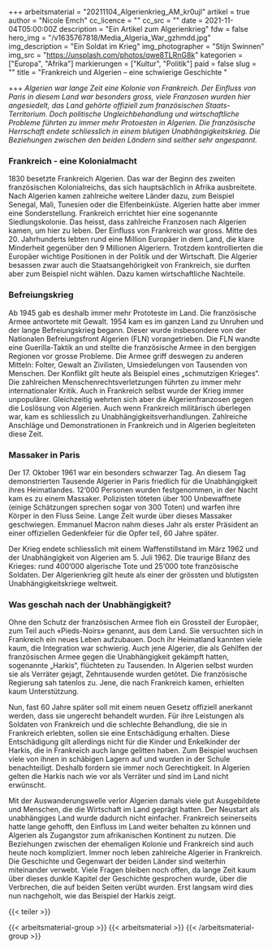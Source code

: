 +++
arbeitsmaterial = "20211104_Algerienkrieg_AM_kr0ujl"
artikel = true
author = "Nicole Emch"
cc_licence = ""
cc_src = ""
date = 2021-11-04T05:00:00Z
description = "Ein Artikel zum Algerienkrieg"
fdw = false
hero_img = "/v1635767818/Media_Algeria_War_gzhmdd.jpg"
img_description = "Ein Soldat im Krieg"
img_photographer = "Stijn Swinnen"
img_src = "https://unsplash.com/photos/qwe8TLRnG8k"
kategorien = ["Europa", "Afrika"]
markierungen = ["Kultur", "Politik"]
paid = false
slug = ""
title = "Frankreich und Algerien – eine schwierige Geschichte "

+++
_Algerien war lange Zeit eine Kolonie von Frankreich. Der Einfluss von Paris in diesem Land war besonders gross, viele Franzosen wurden hier angesiedelt, das Land gehörte offiziell zum französischen Staats-Territorium. Doch politische Ungleichbehandlung und wirtschaftliche Probleme führten zu immer mehr Protoesten in Algerien. Die französische Herrschaft endete schliesslich in einem blutigen Unabhängigkeitskrieg. Die Beziehungen zwischen den beiden Ländern sind seither sehr angespannt._

### Frankreich - eine Kolonialmacht

1830 besetzte Frankreich Algerien. Das war der Beginn des zweiten französischen Kolonialreichs, das sich hauptsächlich in Afrika ausbreitete. Nach Algerien kamen zahlreiche weitere Länder dazu, zum Beispiel Senegal, Mali, Tunesien oder die Elfenbeinküste. Algerien hatte aber immer eine Sonderstellung. Frankreich errichtet hier eine sogenannte Siedlungskolonie. Das heisst, dass zahlreiche Franzosen nach Algerien kamen, um hier zu leben. Der Einfluss von Frankreich war gross. Mitte des 20. Jahrhunderts lebten rund eine Million Europäer in dem Land, die klare Minderheit gegenüber den 9 Millionen Algeriern. Trotzdem kontrollierten die Europäer wichtige Positionen in der Politik und der Wirtschaft. Die Algerier besassen zwar auch die Staatsangehörigkeit von Frankreich, sie durften aber zum Beispiel nicht wählen. Dazu kamen wirtschaftliche Nachteile.

### Befreiungskrieg

Ab 1945 gab es deshalb immer mehr Prototeste im Land. Die französische Armee antwortete mit Gewalt. 1954 kam es im ganzen Land zu Unruhen und der lange Befreiungskrieg begann. Dieser wurde insbesondere von der Nationalen Befreiungsfront Algerien (FLN) vorangetrieben. Die FLN wandte eine Guerilla-Taktik an und stellte die französische Armee in den bergigen Regionen vor grosse Probleme. Die Armee griff deswegen zu anderen Mitteln: Folter, Gewalt an Zivilisten, Umsiedelungen von Tausenden von Menschen. Der Konflikt gilt heute als Beispiel eines „schmutzigen Krieges“. Die zahlreichen Menschenrechtsverletzungen führten zu immer mehr internationaler Kritik. Auch in Frankreich selbst wurde der Krieg immer unpopulärer. Gleichzeitig wehrten sich aber die Algerienfranzosen gegen die Loslösung von Algerien. Auch wenn Frankreich militärisch überlegen war, kam es schliesslich zu Unabhängigkeitsverhandlungen. Zahlreiche Anschläge und Demonstrationen in Frankreich und in Algerien begleiteten diese Zeit.

### Massaker in Paris

Der 17. Oktober 1961 war ein besonders schwarzer Tag. An diesem Tag demonstrierten Tausende Algerier in Paris friedlich für die Unabhängigkeit ihres Heimatlandes. 12‘000 Personen wurden festgenommen, in der Nacht kam es zu einem Massaker. Polizisten töteten über 100 Unbewaffnete (einige Schätzungen sprechen sogar von 300 Toten) und warfen ihre Körper in den Fluss Seine. Lange Zeit wurde über dieses Massaker geschwiegen. Emmanuel Macron nahm dieses Jahr als erster Präsident an einer offiziellen Gedenkfeier für die Opfer teil, 60 Jahre später.

Der Krieg endete schliesslich mit einem Waffenstillstand im März 1962 und der Unabhängigkeit von Algerien am 5. Juli 1962. Die traurige Bilanz des Krieges: rund 400‘000 algerische Tote und 25‘000 tote französische Soldaten. Der Algerienkrieg gilt heute als einer der grössten und blutigsten Unabhängigkeitskriege weltweit.

### Was geschah nach der Unabhängigkeit?

Ohne den Schutz der französischen Armee floh ein Grossteil der Europäer, zum Teil auch «Pieds-Noirs» genannt, aus dem Land. Sie versuchten sich in Frankreich ein neues Leben aufzubauen. Doch ihr Heimatland kannten viele kaum, die Integration war schwierig. Auch jene Algerier, die als Gehilfen der französischen Armee gegen die Unabhängigkeit gekämpft hatten, sogenannte „Harkis“, flüchteten zu Tausenden. In Algerien selbst wurden sie als Verräter gejagt, Zehntausende wurden getötet. Die französische Regierung sah tatenlos zu. Jene, die nach Frankreich kamen, erhielten kaum Unterstützung.

Nun, fast 60 Jahre später soll mit einem neuen Gesetz offiziell anerkannt werden, dass sie ungerecht behandelt wurden. Für ihre Leistungen als Soldaten von Frankreich und die schlechte Behandlung, die sie in Frankreich erlebten, sollen sie eine Entschädigung erhalten. Diese Entschädigung gilt allerdings nicht für die Kinder und Enkelkinder der Harkis, die in Frankreich auch lange gelitten haben. Zum Beispiel wuchsen viele von ihnen in schäbigen Lagern auf und wurden in der Schule benachteiligt. Deshalb fordern sie immer noch Gerechtigkeit. In Algerien gelten die Harkis nach wie vor als Verräter und sind im Land nicht erwünscht.

Mit der Auswanderungswelle verlor Algerien damals viele gut Ausgebildete und Menschen, die die Wirtschaft im Land geprägt hatten. Der Neustart als unabhängiges Land wurde dadurch nicht einfacher. Frankreich seinerseits hatte lange gehofft, den Einfluss im Land weiter behalten zu können und Algerien als Zugangstor zum afrikanischen Kontinent zu nutzen. Die Beziehungen zwischen der ehemaligen Kolonie und Frankreich sind auch heute noch kompliziert. Immer noch leben zahlreiche Algerier in Frankreich. Die Geschichte und Gegenwart der beiden Länder sind weiterhin miteinander verwebt. Viele Fragen bleiben noch offen, da lange Zeit kaum über dieses dunkle Kapitel der Geschichte gesprochen wurde, über die Verbrechen, die auf beiden Seiten verübt wurden. Erst langsam wird dies nun nachgeholt, wie das Beispiel der Harkis zeigt.

{{< teiler >}}

{{< arbeitsmaterial-group >}}
{{< arbeitsmaterial >}}
{{< /arbeitsmaterial-group >}}